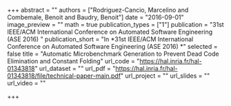 +++
abstract = ""
authors = ["Rodriguez-Cancio, Marcelino and Combemale, Benoit and Baudry, Benoit"]
date = "2016-09-01"
image_preview = ""
math = true
publication_types = ["1"]
publication = "31st IEEE/ACM International Conference on Automated Software Engineering (ASE 2016) "
publication_short = "In *31st IEEE/ACM International Conference on Automated Software Engineering (ASE 2016) *"
selected = false
title = "Automatic Microbenchmark Generation to Prevent Dead Code Elimination and Constant Folding"
url_code = "https://hal.inria.fr/hal-01343818"
url_dataset = ""
url_pdf = "https://hal.inria.fr/hal-01343818/file/technical-paper-main.pdf"
url_project = ""
url_slides = ""
url_video = ""

+++
